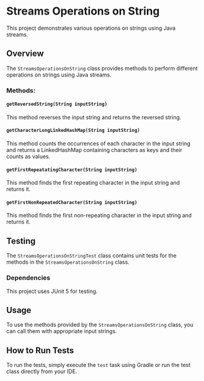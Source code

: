 # Streams Operations on String

This project demonstrates various operations on strings using Java streams.

## Overview

The `StreamsOperationsOnString` class provides methods to perform different operations on strings using Java streams.

### Methods:

#### `getReversedString(String inputString)`

This method reverses the input string and returns the reversed string.

#### `getCharacterLongLinkedHashMap(String inputString)`

This method counts the occurrences of each character in the input string and returns a LinkedHashMap containing characters as keys and their counts as values.

#### `getFirstRepeatatingCharacter(String inputString)`

This method finds the first repeating character in the input string and returns it.

#### `getFirstNonRepeatedCharacter(String inputString)`

This method finds the first non-repeating character in the input string and returns it.

## Testing

The `StreamsOperationsOnStringTest` class contains unit tests for the methods in the `StreamsOperationsOnString` class.

### Dependencies

This project uses JUnit 5 for testing.

## Usage

To use the methods provided by the `StreamsOperationsOnString` class, you can call them with appropriate input strings.

## How to Run Tests

To run the tests, simply execute the `test` task using Gradle or run the test class directly from your IDE.
